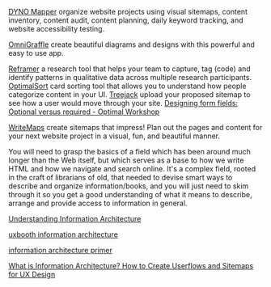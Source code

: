 
[DYNO Mapper](https://dynomapper.com/)
organize website projects using visual sitemaps, content inventory, content audit, content planning, daily keyword tracking, and website accessibility testing.

[OmniGraffle](https://www.omnigroup.com/omnigraffle/)
сreate beautiful diagrams and designs with this powerful and easy to use app.

[Reframer](https://www.optimalworkshop.com/reframer)
a research tool that helps your team to capture, tag (code) and identify patterns in qualitative data across multiple research participants.
[OptimalSort](https://www.optimalworkshop.com/optimalsort)
card sorting tool that allows you to understand how people categorize content in your UI.
[Treejack](https://www.optimalworkshop.com/treejack)
upload your proposed sitemap to see how a user would move through your site.
[Designing form fields: Optional versus required - Optimal Workshop](https://blog.optimalworkshop.com/designing-form-fields-optional-versus-required/)

[WriteMaps](https://writemaps.com/)
create sitemaps that impress! Plan out the pages and content for your next website project in a visual, fun, and beautiful manner.

You will need to grasp the basics of a field which has been around much longer than the Web itself, but which serves as a base to how we write HTML and how we navigate and search online. It's a complex field, rooted in the craft of librarians of old, that needed to devise smart ways to describe and organize information/books, and you will just need to skim through it so you get a good understanding of what it means to describe, arrange and provide access to information in general.

[Understanding Information Architecture](https://prezi.com/aafmvya6bk7t/understanding-information-architecture/)

[uxbooth information architecture](https://www.uxbooth.com/articles/complete-beginners-guide-to-information-architecture/)

[information architecture primer](https://www.usability.gov/what-and-why/information-architecture.html)

[What is Information Architecture? How to Create Userflows and Sitemaps for UX Design](https://www.freecodecamp.org/news/information-architecture-userflow-sitemap/)

